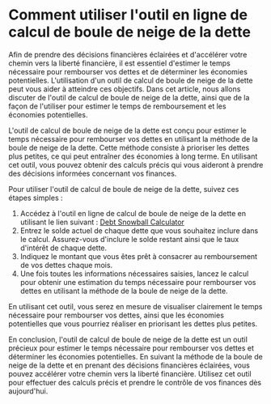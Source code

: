 Comment utiliser l'outil en ligne de calcul de boule de neige de la dette
=========================================================================

Afin de prendre des décisions financières éclairées et d'accélérer votre chemin vers la liberté financière, il est essentiel d'estimer le temps nécessaire pour rembourser vos dettes et de déterminer les économies potentielles. L'utilisation d'un outil de calcul de boule de neige de la dette peut vous aider à atteindre ces objectifs. Dans cet article, nous allons discuter de l'outil de calcul de boule de neige de la dette, ainsi que de la façon de l'utiliser pour estimer le temps de remboursement et les économies potentielles.

L'outil de calcul de boule de neige de la dette est conçu pour estimer le temps nécessaire pour rembourser vos dettes en utilisant la méthode de la boule de neige de la dette. Cette méthode consiste à prioriser les dettes plus petites, ce qui peut entraîner des économies à long terme. En utilisant cet outil, vous pouvez obtenir des calculs précis qui vous aideront à prendre des décisions informées concernant vos finances.

Pour utiliser l'outil de calcul de boule de neige de la dette, suivez ces étapes simples :

1. Accédez à l'outil en ligne de calcul de boule de neige de la dette en utilisant le lien suivant : [Debt Snowball Calculator](https://www.onlinecalculatorsfree.com/fr/financial/debt-snowball-calculator.html)
2. Entrez le solde actuel de chaque dette que vous souhaitez inclure dans le calcul. Assurez-vous d'inclure le solde restant ainsi que le taux d'intérêt de chaque dette.
3. Indiquez le montant que vous êtes prêt à consacrer au remboursement de vos dettes chaque mois.
4. Une fois toutes les informations nécessaires saisies, lancez le calcul pour obtenir une estimation du temps nécessaire pour rembourser vos dettes en utilisant la méthode de la boule de neige de la dette.

En utilisant cet outil, vous serez en mesure de visualiser clairement le temps nécessaire pour rembourser vos dettes, ainsi que les économies potentielles que vous pourriez réaliser en priorisant les dettes plus petites.

En conclusion, l'outil de calcul de boule de neige de la dette est un outil précieux pour estimer le temps nécessaire pour rembourser vos dettes et déterminer les économies potentielles. En suivant la méthode de la boule de neige de la dette et en prenant des décisions financières éclairées, vous pouvez accélérer votre chemin vers la liberté financière. Utilisez cet outil pour effectuer des calculs précis et prendre le contrôle de vos finances dès aujourd'hui.
